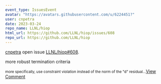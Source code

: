 ```yaml
---
event_type: IssuesEvent
avatar: "https://avatars.githubusercontent.com/u/6224451?"
user: cnpetra
date: 2023-03-24
repo_name: LLNL/hiop
html_url: https://github.com/LLNL/hiop/issues/608
repo_url: https://github.com/LLNL/hiop
---
```


<a href='https://github.com/cnpetra' target='_blank'>cnpetra</a> open issue <a href='https://github.com/LLNL/hiop/issues/608' target='_blank'>LLNL/hiop#608</a>.

<p>more robust termination criteria</p><small>more specifically, use constraint violation instead of the norm of the "d" residual...</small><a href='https://github.com/LLNL/hiop/issues/608' target='_blank'>View Comment</a>